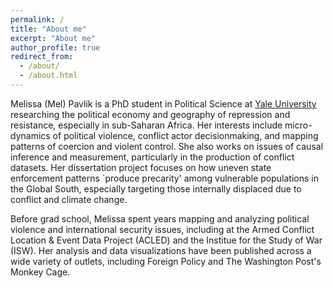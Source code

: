 ```yaml
---
permalink: /
title: "About me"
excerpt: "About me"
author_profile: true
redirect_from: 
  - /about/
  - /about.html
---
```


Melissa (Mel) Pavlik is a PhD student in Political Science at [Yale University](https://politicalscience.yale.edu/people/melissa-pavlik) researching the political economy and geography of repression and resistance, especially in sub-Saharan Africa. Her interests include micro-dynamics of political violence, conflict actor decisionmaking, and mapping patterns of coercion and violent control. She also works on issues of causal inference and measurement, particularly in the production of conflict datasets. Her dissertation project focuses on how uneven state enforcement patterns `produce precarity' among vulnerable populations in the Global South, especially targeting those internally displaced due to conflict and climate change.

Before grad school, Melissa spent years mapping and analyzing political violence and international security issues, including at the Armed Conflict Location & Event Data Project (ACLED) and the Institue for the Study of War (ISW). Her analysis and data visualizations have been published across a wide variety of outlets, including Foreign Policy and The Washington Post's Monkey Cage. 

